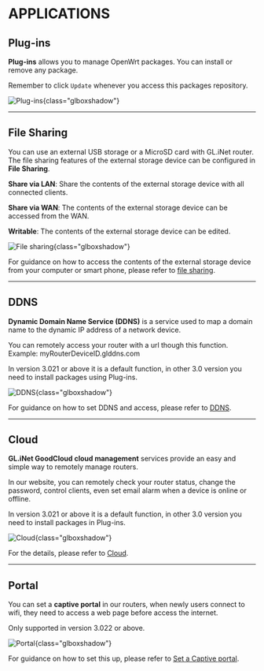 # APPLICATIONS

## Plug-ins

**Plug-ins** allows you to manage OpenWrt packages. You can install or remove any package. 

Remember to click `Update` whenever you access this packages repository.

![Plug-ins](https://static.gl-inet.com/docs/en/3/setup/gl-xe300/applications/plug-ins_xe300.png){class="glboxshadow"}

---

## File Sharing

You can use an external USB storage or a MicroSD card with GL.iNet router. The file sharing features of the external storage device can be configured in **File Sharing**.

**Share via LAN**: Share the contents of the external storage device with all connected clients.

**Share via WAN**: The contents of the external storage device can be accessed from the WAN.

**Writable**: The contents of the external storage device can be edited.

![File sharing](https://static.gl-inet.com/docs/en/3/setup/gl-ar750s/applications/file_sharing.png){class="glboxshadow"}

For guidance on how to access the contents of the external storage device from your computer or smart phone, please refer to [file sharing](../../../tutorials/file_sharing/).

---

## DDNS

**Dynamic Domain Name Service (DDNS)** is a service used to map a domain name to the dynamic IP address of a network device. 

You can remotely access your router with a url though this function. Example: myRouterDeviceID.glddns.com

In version 3.021 or above it is a default function, in other 3.0 version you need to install packages using Plug-ins.

![DDNS](https://static.gl-inet.com/docs/en/3/setup/gl-ar750s/applications/ddns.png){class="glboxshadow"}

For guidance on how to set DDNS and access, please refer to [DDNS](../../../tutorials/ddns/).

---

## Cloud

**GL.iNet GoodCloud cloud management** services provide an easy and simple way to remotely manage routers. 

In our website, you can remotely check your router status, change the password, control clients, even set email alarm when a device is online or offline.

In version 3.021 or above it is a default function, in other 3.0 version you need to install packages in Plug-ins.

![Cloud](https://static.gl-inet.com/docs/en/3/setup/gl-ar750s/applications/cloud.png){class="glboxshadow"}

For the details, please refer to [Cloud](../../../tutorials/cloud/).

---

## Portal

You can set a **captive portal** in our routers, when newly users connect to wifi, they need to access a web page before access the internet.

Only supported in version 3.022 or above.

![Portal](https://static.gl-inet.com/docs/en/3/setup/gl-ar750s/applications/portal.png){class="glboxshadow"}

For guidance on how to set this up, please refer to [Set a Captive portal](../../../tutorials/captive_portal).
